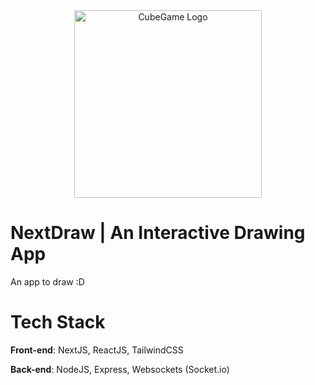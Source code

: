 <div align="center">
    <img src="https://github.com/ZinWR/NextDraw/assets/97579692/031ddae7-0507-4d0a-8489-a33bf5a93caf" alt="CubeGame Logo" width="300" height="auto">
</div>

# NextDraw | An Interactive Drawing App

An app to draw :D

# Tech Stack

**Front-end**: NextJS, ReactJS, TailwindCSS

**Back-end**: NodeJS, Express, Websockets (Socket.io)
